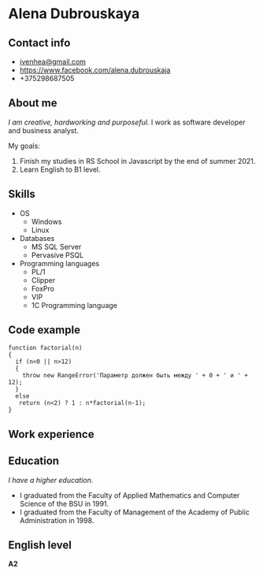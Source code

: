 # Alena Dubrouskaya

## Contact info

- ivenhea@gmail.com
- https://www.facebook.com/alena.dubrouskaja
- +375298687505

## About me

_I am creative, hardworking and purposeful._
I work as software developer and business analyst.

My goals:

1. Finish my studies in RS School in Javascript by the end of summer 2021.
1. Learn English to B1 level.

## Skills

- OS
  - Windows
  - Linux
- Databases
  - MS SQL Server
  - Pervasive PSQL
- Programming languages
  - PL/1
  - Clipper
  - FoxPro
  - VIP
  - 1C Programming language

## Code example

```
function factorial(n)
{
  if (n<0 || n>12)
  {
    throw new RangeError('Параметр должен быть между ' + 0 + ' и ' + 12);
  }
  else
   return (n<2) ? 1 : n*factorial(n-1);
}
```

## Work experience

## Education

_I have a higher education._

- I graduated from the Faculty of Applied Mathematics and Computer Science of the BSU in 1991.
- I graduated from the Faculty of Management of the Academy of Public Administration in 1998.

## English level

**A2**
